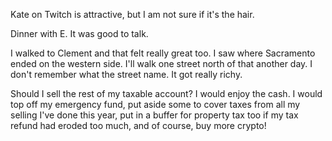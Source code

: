 Kate on Twitch is attractive, but I am not sure if it's the hair.

Dinner with E. It was good to talk.

I walked to Clement and that felt really great too. I saw where Sacramento ended on the western side. I'll walk one street north of that another day. I don't remember what the street name. It got really richy.

Should I sell the rest of my taxable account? I would enjoy the cash. I would top off my emergency fund, put aside some to cover taxes from all my selling I've done this year, put in a buffer for property tax too if my tax refund had eroded too much, and of course, buy more crypto!
